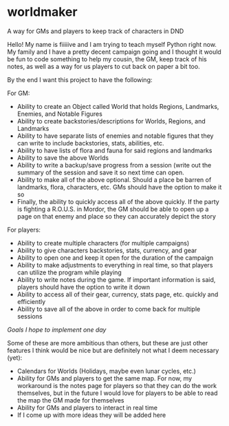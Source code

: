 # worldmaker
A way for GMs and players to keep track of characters in DND

Hello! My name is fiiiiive and I am trying to teach myself Python right now. My family and I have a pretty decent campaign going 
and I thought it would be fun to code something to help my cousin, the GM, keep track of his notes, as well as a way for us players 
to cut back on paper a bit too.

By the end I want this project to have the following:

For GM:

- Ability to create an Object called World that holds Regions, Landmarks, Enemies, and Notable Figures
- Ability to create backstories/descriptions for Worlds, Regions, and Landmarks
- Ability to have separate lists of enemies and notable figures that they can write to include backstories, stats, abilities, etc.
- Ability to have lists of flora and fauna for said regions and landmarks
- Ability to save the above Worlds
- Ability to write a backup/save progress from a session (write out the summary of the session and save it so next time can open. 
- Ability to make all of the above optional. Should a place be barren of landmarks, flora, characters, etc. GMs should have the option to make it so
- Finally, the ability to quickly access all of the above quickly. If the party is fighting a R.O.U.S. in Mordor, the GM should be able to open up a page on that enemy and place so they can accurately depict the story

For players:

- Ability to create multiple characters (for multiple campaigns)
- Ability to give characters backstories, stats, currency, and gear
- Ability to open one and keep it open for the duration of the campaign 
- Ability to make adjustments to everything in real time, so that players can utilize the program while playing
- Ability to write notes during the game. If important information is said, players should have the option to write it down
- Ability to access all of their gear, currency, stats page, etc. quickly and efficiently
- Ability to save all of the above in order to come back for multiple sessions

*Goals I hope to implement one day*

Some of these are more ambitious than others, but these are just other features I think would be nice but are definitely not what I deem necessary (yet):
- Calendars for Worlds (Holidays, maybe even lunar cycles, etc.)
- Ability for GMs and players to get the same map. For now, my workaround is the notes page for players so that they can do the work themselves, but in the future I would love for players to be able to read the map the GM made for themselves
- Ability for GMs and players to interact in real time
- If I come up with more ideas they will be added here
